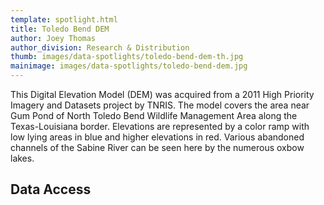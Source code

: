 ```yaml
---
template: spotlight.html
title: Toledo Bend DEM
author: Joey Thomas
author_division: Research & Distribution
thumb: images/data-spotlights/toledo-bend-dem-th.jpg
mainimage: images/data-spotlights/toledo-bend-dem.jpg
---
```


This Digital Elevation Model (DEM) was acquired from a 2011 High Priority Imagery and Datasets project by TNRIS. The model covers the area near Gum Pond of North Toledo Bend Wildlife Management Area along the Texas-Louisiana border. Elevations are represented by a color ramp with low lying areas in blue and higher elevations in red.  Various abandoned channels of the Sabine River can be seen here by the numerous oxbow lakes.

## Data Access